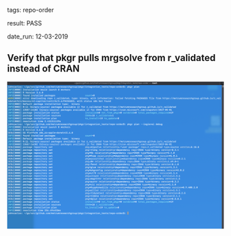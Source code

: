 tags: repo-order

result: PASS

date_run: 12-03-2019

## Verify that pkgr pulls mrgsolve from r_validated instead of CRAN
![output](output.png)
